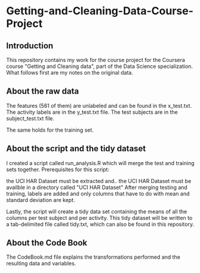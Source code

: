 # Getting-and-Cleaning-Data-Course-Project

## Introduction
This repository contains my work for the course project for the Coursera course "Getting and Cleaning data", part of the Data Science specialization. What follows first are my notes on the original data.

## About the raw data
The features (561 of them) are unlabeled and can be found in the x_test.txt. The activity labels are in the y_test.txt file. The test subjects are in the subject_test.txt file.

The same holds for the training set.

## About the script and the tidy dataset
I created a script called run_analysis.R which will merge the test and training sets together. Prerequisites for this script:

the UCI HAR Dataset must be extracted and..
the UCI HAR Dataset must be availble in a directory called "UCI HAR Dataset"
After merging testing and training, labels are added and only columns that have to do with mean and standard deviation are kept.

Lastly, the script will create a tidy data set containing the means of all the columns per test subject and per activity. This tidy dataset will be written to a tab-delimited file called tidy.txt, which can also be found in this repository.

## About the Code Book
The CodeBook.md file explains the transformations performed and the resulting data and variables.
